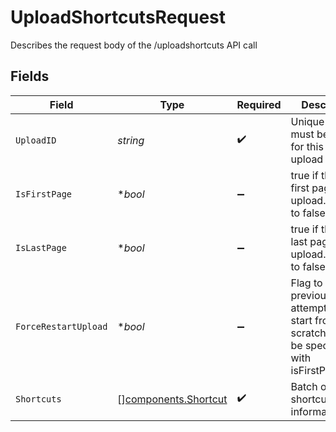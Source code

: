 # UploadShortcutsRequest

Describes the request body of the /uploadshortcuts API call


## Fields

| Field                                                                                                    | Type                                                                                                     | Required                                                                                                 | Description                                                                                              |
| -------------------------------------------------------------------------------------------------------- | -------------------------------------------------------------------------------------------------------- | -------------------------------------------------------------------------------------------------------- | -------------------------------------------------------------------------------------------------------- |
| `UploadID`                                                                                               | *string*                                                                                                 | :heavy_check_mark:                                                                                       | Unique id that must be used for this bulk upload instance                                                |
| `IsFirstPage`                                                                                            | **bool*                                                                                                  | :heavy_minus_sign:                                                                                       | true if this is the first page of the upload. Defaults to false                                          |
| `IsLastPage`                                                                                             | **bool*                                                                                                  | :heavy_minus_sign:                                                                                       | true if this is the last page of the upload. Defaults to false                                           |
| `ForceRestartUpload`                                                                                     | **bool*                                                                                                  | :heavy_minus_sign:                                                                                       | Flag to discard previous upload attempts and start from scratch. Must be specified with isFirstPage=true |
| `Shortcuts`                                                                                              | [][components.Shortcut](../../models/components/shortcut.md)                                             | :heavy_check_mark:                                                                                       | Batch of shortcuts information                                                                           |